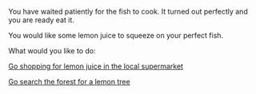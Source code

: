 You have waited patiently for the fish to cook. It turned out perfectly and you are ready eat it.

You would like some lemon juice to squeeze on your perfect fish.

What would you like to do:

[Go shopping for lemon juice in the local supermarket](shopping/shopping.md)

[Go search the forest for a lemon tree](lemon-tree/lemon-tree.md)